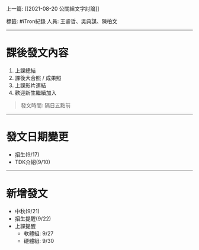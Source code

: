 上一篇: [[2021-08-20 公關組文字討論]]

標籤: #iTron紀錄 
人員: 王睿哲、吳典謀、陳柏文

---

# 課後發文內容

1. 上課總結
2. 課後大合照 / 成果照
3. 上課影片連結
4. 歡迎新生繼續加入

> 發文時間: 隔日五點前

---

# 發文日期變更

- 招生(9/17)
- TDK介紹(9/10)

---

# 新增發文

- 中秋(9/21)
- 招生提醒(9/22)
- 上課提醒
  - 軟體組: 9/27
  - 硬體組: 9/30 